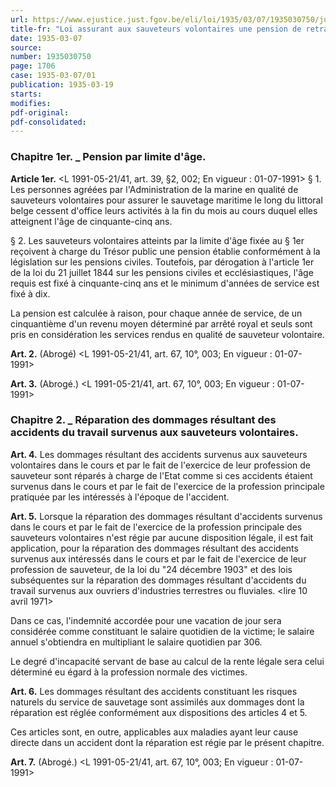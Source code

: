 ```yaml
---
url: https://www.ejustice.just.fgov.be/eli/loi/1935/03/07/1935030750/justel
title-fr: "Loi assurant aux sauveteurs volontaires une pension de retraite par limite d'âge et la réparation des dommages résultant des accidents du travail. Voir modification(s)"
date: 1935-03-07
source:
number: 1935030750
page: 1706
case: 1935-03-07/01
publication: 1935-03-19
starts:
modifies:
pdf-original:
pdf-consolidated:
---
```


### Chapitre 1er. _ Pension par limite d'âge.

**Article 1er.** <L 1991-05-21/41, art. 39, §2, 002;  En vigueur :  01-07-1991> § 1. Les personnes agréées par l'Administration de la marine en qualité de sauveteurs volontaires pour assurer le sauvetage maritime le long du littoral belge cessent d'office leurs activités à la fin du mois au cours duquel elles atteignent l'âge de cinquante-cinq ans.

§ 2. Les sauveteurs volontaires atteints par la limite d'âge fixée au § 1er reçoivent à charge du Trésor public une pension établie conformément à la législation sur les pensions civiles. Toutefois, par dérogation à l'article 1er de la loi du 21 juillet 1844 sur les pensions civiles et ecclésiastiques, l'âge requis est fixé à cinquante-cinq ans et le minimum d'années de service est fixé à dix.

La pension est calculée à raison, pour chaque année de service, de un cinquantième d'un revenu moyen déterminé par arrêté royal et seuls sont pris en considération les services rendus en qualité de sauveteur volontaire.

**Art. 2.** (Abrogé) <L 1991-05-21/41, art. 67, 10°, 003;  En vigueur :  01-07-1991>

**Art. 3.** (Abrogé.) <L 1991-05-21/41, art. 67, 10°, 003;  En vigueur :  01-07-1991>

### Chapitre 2. _ Réparation des dommages résultant des accidents du travail survenus aux sauveteurs volontaires.

**Art. 4.** Les dommages résultant des accidents survenus aux sauveteurs volontaires dans le cours et par le fait de l'exercice de leur profession de sauveteur sont réparés à charge de l'Etat comme si ces accidents étaient survenus dans le cours et par le fait de l'exercice de la profession principale pratiquée par les intéressés à l'époque de l'accident.

**Art. 5.** Lorsque la réparation des dommages résultant d'accidents survenus dans le cours et par le fait de l'exercice de la profession principale des sauveteurs volontaires n'est régie par aucune disposition légale, il est fait application, pour la réparation des dommages résultant des accidents survenus aux intéressés dans le cours et par le fait de l'exercice de leur profession de sauveteur, de la loi du "24 décembre 1903" et des lois subséquentes sur la réparation des dommages résultant d'accidents du travail survenus aux ouvriers d'industries terrestres ou fluviales. <lire 10 avril 1971>

Dans ce cas, l'indemnité accordée pour une vacation de jour sera considérée comme constituant le salaire quotidien de la victime; le salaire annuel s'obtiendra en multipliant le salaire quotidien par 306.

Le degré d'incapacité servant de base au calcul de la rente légale sera celui déterminé eu égard à la profession normale des victimes.

**Art. 6.** Les dommages résultant des accidents constituant les risques naturels du service de sauvetage sont assimilés aux dommages dont la réparation est réglée conformément aux dispositions des articles 4 et 5.

Ces articles sont, en outre, applicables aux maladies ayant leur cause directe dans un accident dont la réparation est régie par le présent chapitre.

**Art. 7.** (Abrogé.) <L 1991-05-21/41, art. 67, 10°, 003;  En vigueur :  01-07-1991>
